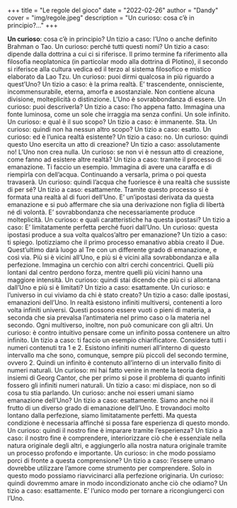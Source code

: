 +++
title = "Le regole del gioco"
date = "2022-02-26"
author = "Dandy"
cover = "img/regole.jpeg"
description = "Un curioso: cosa c’è in principio?..."
+++

<b>Un curioso</b>: cosa c’è in principio?
Un tizio a caso: l’Uno o anche definito Brahman o Tao.
Un curioso: perché tutti questi nomi?
Un tizio a caso: dipende dalla dottrina a cui ci si riferisce. Il primo termine fa riferimento alla filosofia neoplatonica (in particolar modo alla dottrina di Plotino), il secondo si riferisce alla cultura vedica ed il terzo al sistema filosofico e mistico elaborato da Lao Tzu.
Un curioso: puoi dirmi qualcosa in più riguardo a quest’Uno?
Un tizio a caso: è la prima realtà. E’ trascendente, onnisciente, incommensurabile, eterna, amorfa e asostanziale. Non contiene alcuna divisione, molteplicità o distinzione. L’Uno è sovrabbondanza di essere.
Un curioso: puoi descriverla?
Un tizio a caso: l’ho appena fatto. Immagina una fonte luminosa, come un sole che irraggia ma senza confini. Un sole infinito.
Un curioso: e qual è il suo scopo?
Un tizio a caso: è immanente. Sta.
Un curioso: quindi non ha nessun altro scopo?
Un tizio a caso: esatto.
Un curioso: ed è l’unica realtà esistente?
Un tizio a caso: no.
Un curioso: quindi questo Uno esercita un atto di creazione?
Un tizio a caso: assolutamente no! L’Uno non crea nulla.
Un curioso: se non vi è nessun atto di creazione, come fanno ad esistere altre realtà?
Un tizio a caso: tramite il processo di emanazione. Ti faccio un esempio. Immagina di avere una caraffa e di riempirla con dell’acqua. Continuando a versarla, prima o poi questa travaserà.
Un curioso: quindi l’acqua che fuoriesce è una realtà che sussiste di per sé?
Un tizio a caso: esattamente. Tramite questo processo si è formata una realtà al di fuori dell’Uno. E’ un’ipostasi derivata da questa emanazione e si può affermare che sia una derivazione non figlia di libertà né di volontà. E’ sovrabbondanza che necessariamente produce molteplicità.
Un curioso: e quali caratteristiche ha questa ipostasi?
Un tizio a caso: E’ limitatamente perfetta perché fuori dall’Uno.
Un curioso: questa ipostasi produce a sua volta qualcos’altro per emanazione?
Un tizio a caso: ti spiego. Ipotizziamo che il primo processo emanativo abbia creato il Due. Quest’ultimo darà luogo al Tre con un differente grado di emanazione, e così via. Più si è vicini all’Uno, e più si è vicini alla sovrabbondanza e alla perfezione. Immagina un cerchio con altri cerchi concentrici. Quelli più lontani dal centro perdono forza, mentre quelli più vicini hanno una maggiore intensità.
Un curioso: quindi stai dicendo che più ci si allontana dall’Uno e più si è limitati?
Un tizio a caso: esattamente.
Un curioso: e l’universo in cui viviamo da chi è stato creato?
Un tizio a caso: dalle ipostasi, emanazioni dell’Uno. In realtà esistono infiniti multiversi, contenenti a loro volta infiniti universi. Questi possono essere vuoti o pieni di materia, a seconda che sia prevalsa l’antimateria nel primo caso o la materia nel secondo. Ogni multiverso, inoltre, non può comunicare con gli altri.
Un curioso: è contro intuitivo pensare come un infinito possa contenere un altro infinito.
Un tizio a caso: ti faccio un esempio chiarificatore. Considera tutti i numeri contenuti tra 1 e 2. Esistono infiniti numeri all’interno di questo intervallo ma che sono, comunque, sempre più piccoli del secondo termine, ovvero 2. Quindi un infinito è contenuto all’interno di un intervallo finito di numeri naturali.
Un curioso: mi hai fatto venire in mente la teoria degli insiemi di Georg Cantor, che per primo si pose il problema di quanto infiniti fossero gli infiniti numeri naturali.
Un tizio a caso: mi dispiace, non so di cosa tu stia parlando.
Un curioso: anche noi esseri umani siamo emanazione dell’Uno?
Un tizio a caso: esattamente. Siamo anche noi il frutto di un diverso grado di emanazione dell’Uno. E trovandoci molto lontano dalla perfezione, siamo limitatamente perfetti. Ma questa condizione è necessaria affinché si possa fare esperienza di questo mondo.
Un curioso: quindi il nostro fine è imparare tramite l’esperienza?
Un tizio a caso: il nostro fine è comprendere, interiorizzare ciò che è essenziale nella natura originale degli altri, e aggiungerlo alla nostra natura originale tramite un processo profondo e importante.
Un curioso: in che modo possiamo porci di fronte a questa comprensione?
Un tizio a caso: l’essere umano dovrebbe utilizzare l’amore come strumento per comprendere. Solo in questo modo possiamo riavvicinarci alla perfezione originaria.
Un curioso: quindi dovremmo amare in modo incondizionato anche ciò che odiamo?
Un tizio a caso: esattamente. E’ l’unico modo per tornare a ricongiungerci con l’Uno.
